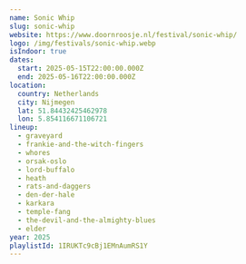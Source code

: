 ```yaml
---
name: Sonic Whip
slug: sonic-whip
website: https://www.doornroosje.nl/festival/sonic-whip/
logo: /img/festivals/sonic-whip.webp
isIndoor: true
dates:
  start: 2025-05-15T22:00:00.000Z
  end: 2025-05-16T22:00:00.000Z
location:
  country: Netherlands
  city: Nijmegen
  lat: 51.84432425462978
  lon: 5.854116671106721
lineup:
  - graveyard
  - frankie-and-the-witch-fingers
  - whores
  - orsak-oslo
  - lord-buffalo
  - heath
  - rats-and-daggers
  - den-der-hale
  - karkara
  - temple-fang
  - the-devil-and-the-almighty-blues
  - elder
year: 2025
playlistId: 1IRUKTc9cBj1EMnAumRS1Y
---
```

